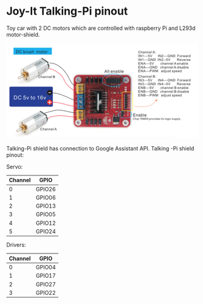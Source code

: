 # Joy-It Talking-Pi pinout

Toy car with 2 DC motors which are controlled with  raspberry Pi and L293d motor-shield.  

![L293d shield](l293d-motor-shield.png)

Talking-Pi shield has connection to Google Assistant API. Talking -Pi shield pinout:

Servo:

| Channel | GPIO   |
|---------|--------|
| 0       | GPIO26 |
| 1       | GPIO06 |
| 2       | GPIO13 |
| 3       | GPIO05 |
| 4       | GPIO12 |
| 5       | GPIO24 |

Drivers:

| Channel | GPIO   |
|---------|--------|
| 0       | GPIO04 |
| 1       | GPIO17 |
| 2       | GPIO27 |
| 3       | GPIO22 |
